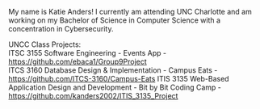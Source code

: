 My name is Katie Anders! I currently am attending UNC Charlotte and am working on my Bachelor of Science in Computer Science with a concentration in Cybersecurity.

UNCC Class Projects: \
ITSC 3155 Software Engineering - Events App - https://github.com/ebaca1/Group9Project \
ITCS 3160 Database Design & Implementation - Campus Eats - https://github.com/ITCS-3160/Campus-Eats
ITIS 3135 Web-Based Application Design and Development - Bit by Bit Coding Camp - https://github.com/kanders2002/ITIS_3135_Project

